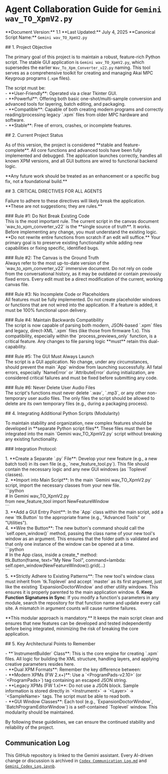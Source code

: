 # Agent Collaboration Guide for `Gemini wav_TO_XpmV2.py`

\*\*Document Version:\*\* 1.1
\*\*Last Updated:\*\* July 4, 2025
\*\*Canonical Script Name:\*\* `Gemini wav_TO_XpmV2.py`

\#\# 1\. Project Objective

The primary goal of this project is to maintain a robust, feature-rich Python script. The stable GUI application is `Gemini wav_TO_XpmV2.py`, which supersedes the earlier `Wav_To_Xpm_Converter_v22.py` naming. This tool serves as a comprehensive toolkit for creating and managing Akai MPC Keygroup programs (`.xpm` files).

The script must be:  
\- \*\*User-Friendly\*\*: Operated via a clear Tkinter GUI.  
\- \*\*Powerful\*\*: Offering both basic one-shot/multi-sample conversion and advanced tools for layering, batch editing, and packaging.  
\- \*\*Compatible\*\*: Capable of both creating modern programs and correctly reading/processing legacy \`.xpm\` files from older MPC hardware and software.  
\- \*\*Stable\*\*: Free of errors, crashes, or incomplete features.

\#\# 2\. Current Project Status

As of this version, the project is considered \*\*stable and feature-complete\*\*. All core functions and advanced tools have been fully implemented and debugged. The application launches correctly, handles all known XPM versions, and all GUI buttons are wired to functional backend logic.

\*\*Any future work should be treated as an enhancement or a specific bug fix, not a foundational build.\*\*

\#\# 3\. CRITICAL DIRECTIVES FOR ALL AGENTS

Failure to adhere to these directives will likely break the application. \*\*These are not suggestions; they are rules.\*\*

\#\#\# Rule \#1: Do Not Break Existing Code  
This is the most important rule. The current script in the canvas document \`wav\_to\_xpm\_converter\_v22\` is the \*\*single source of truth\*\*. It works. Before implementing any change, you must understand the existing logic. \*\*Do not rewrite entire functions from scratch if an edit will suffice.\*\* Your primary goal is to preserve existing functionality while adding new capabilities or fixing specific, identified bugs.

\#\#\# Rule \#2: The Canvas is the Ground Truth  
Always refer to the most up-to-date version of the \`wav\_to\_xpm\_converter\_v22\` immersive document. Do not rely on code from the conversational history, as it may be outdated or contain previously fixed errors. Every edit must be a direct modification of the current, working canvas file.

\#\#\# Rule \#3: No Incomplete Code or Placeholders  
All features must be fully implemented. Do not create placeholder windows or functions that are not wired into the application. If a feature is added, it must be 100% functional upon delivery.

\#\#\# Rule \#4: Maintain Backwards Compatibility  
The script is now capable of parsing both modern, JSON-based \`.xpm\` files and legacy, direct-XML \`.xpm\` files (like those from firmware 1.x). This compatibility, especially within the \`process\_previews\_only\` function, is a critical feature. Any changes to file parsing logic \*\*must\*\* retain this dual-capability.

\#\#\# Rule \#5: The GUI Must Always Launch  
The script is a GUI application. No change, under any circumstances, should prevent the main \`App\` window from launching successfully. All fatal errors, especially \`NameError\` or \`AttributeError\` during initialization, are considered critical failures and must be fixed before submitting any code.

\#\#\# Rule \#6: Never Delete User Audio Files  
The script's functions must never delete \`.wav\`, \`.mp3\`, or any other non-temporary user audio files. The only files the script should be allowed to delete are its own temporary files (e.g., during a packaging process).

\#\# 4\. Integrating Additional Python Scripts (Modularity)

To maintain stability and organization, new complex features should be developed in \*\*separate Python script files\*\*. These files must then be integrated into the main \`Gemini wav_TO_XpmV2.py\` script without breaking any existing functionality.

\#\#\# Integration Protocol:

1\.  \*\*Create a Separate \`.py\` File\*\*: Develop your new feature (e.g., a new batch tool) in its own file (e.g., \`new\_feature\_tool.py\`). This file should contain the necessary logic and any new GUI windows (as \`Toplevel\` classes).  
2\.  \*\*Import into Main Script\*\*: In the main \`Gemini wav_TO_XpmV2.py\` script, import the necessary classes from your new file.  
    \`\`\`python  
    \# In Gemini wav_TO_XpmV2.py  
    from new\_feature\_tool import NewFeatureWindow  
    \`\`\`  
3\.  \*\*Add a GUI Entry Point\*\*: In the \`App\` class within the main script, add a new \`ttk.Button\` to the appropriate frame (e.g., "Advanced Tools" or "Utilities").  
4\.  \*\*Wire the Button\*\*: The new button's command should call the \`self.open\_window()\` method, passing the class name of your new tool's window as an argument. This ensures that the folder path is validated and that only one instance of the window can be opened at a time.  
    \`\`\`python  
    \# In the App class, inside a create\_\* method:  
    ttk.Button(frame, text="My New Tool", command=lambda: self.open\_window(NewFeatureWindow)).grid(...)  
    \`\`\`  
5\.  \*\*Strictly Adhere to Existing Patterns\*\*: The new tool's window class must inherit from \`tk.Toplevel\` and accept \`master\` as its first argument, just like the existing \`ExpansionDoctorWindow\` and other utility windows. This ensures it is properly parented to the main application window.
6\.  **Keep Function Signatures in Sync**: If you modify a function's parameters in any module, search the repository for that function name and update every call site. A mismatch in argument counts will cause runtime failures.

\*\*This modular approach is mandatory.\*\* It keeps the main script clean and ensures that new features can be developed and tested independently before being integrated, minimizing the risk of breaking the core application.

\#\# 5\. Key Architectural Points to Remember

\- \*\*\`InstrumentBuilder\` Class\*\*: This is the core engine for creating \`.xpm\` files. All logic for building the XML structure, handling layers, and applying creative parameters resides here.  
\- \*\*Dual XPM Formats\*\*: Remember the key difference between:  
  \- \*\*Modern XPMs (FW 2.x+)\*\*: Use a \`\<ProgramPads-v2.10\>\` (or \`\<ProgramPads\>\`) tag containing an escaped JSON string.  
  \- \*\*Legacy XPMs (FW 1.x)\*\*: Do not use a JSON block. Sample information is stored directly in \`\<Instrument\>\` \-\> \`\<Layer\>\` \-\> \`\<SampleName\>\` tags. The script must be able to read both.  
\- \*\*GUI Window Classes\*\*: Each tool (e.g., \`ExpansionDoctorWindow\`, \`BatchProgramEditorWindow\`) is a self-contained \`Toplevel\` window. This modularity should be maintained.

By following these guidelines, we can ensure the continued stability and reliability of the project.

## Communication Log

This GitHub repository is linked to the Gemini assistant. Every AI-driven
change or discussion is archived in [`Codex Communication Log.md`](Codex%20Communication%20Log.md)
and [`Gemini_Codex_Log.ipynb`](Gemini_Codex_Log.ipynb).
